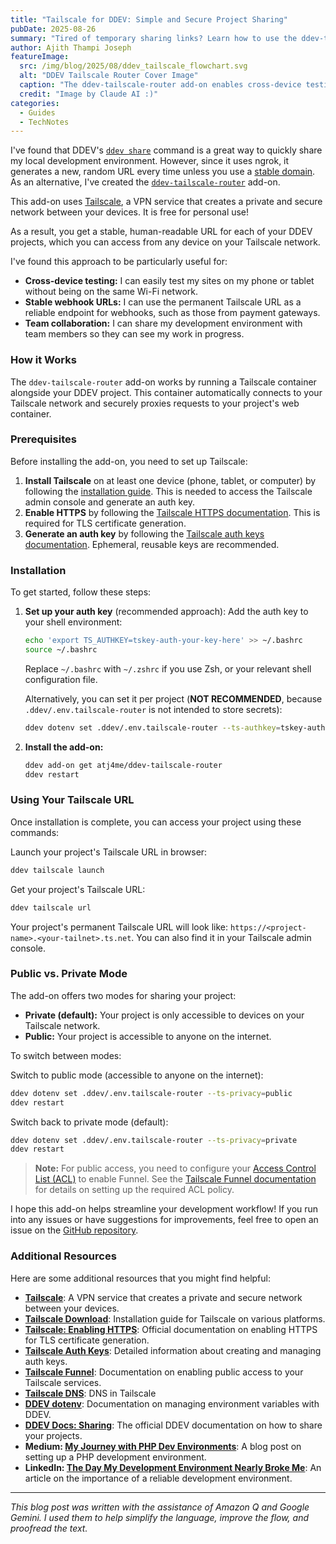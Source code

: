 ```yaml
---
title: "Tailscale for DDEV: Simple and Secure Project Sharing"
pubDate: 2025-08-26
summary: "Tired of temporary sharing links? Learn how to use the ddev-tailscale-router add-on to get a stable, secure, and private URL for your DDEV projects."
author: Ajith Thampi Joseph
featureImage:
  src: /img/blog/2025/08/ddev_tailscale_flowchart.svg
  alt: "DDEV Tailscale Router Cover Image"
  caption: "The ddev-tailscale-router add-on enables cross-device testing, stable webhook URLs, and team collaboration."
  credit: "Image by Claude AI :)"
categories:
  - Guides
  - TechNotes
---
```


I've found that DDEV's [`ddev share`](https://docs.ddev.com/en/stable/users/topics/sharing/) command is a great way to quickly share my local development environment. However, since it uses ngrok, it generates a new, random URL every time unless you use a [stable domain](https://docs.ddev.com/en/stable/users/topics/sharing/#setting-up-a-stable-ngrok-domain). As an alternative, I've created the [`ddev-tailscale-router`](https://github.com/atj4me/ddev-tailscale-router) add-on.

This add-on uses [Tailscale](https://tailscale.com/), a VPN service that creates a private and secure network between your devices. It is free for personal use!

As a result, you get a stable, human-readable URL for each of your DDEV projects, which you can access from any device on your Tailscale network.

I've found this approach to be particularly useful for:

- **Cross-device testing:** I can easily test my sites on my phone or tablet without being on the same Wi-Fi network.
- **Stable webhook URLs:** I can use the permanent Tailscale URL as a reliable endpoint for webhooks, such as those from payment gateways.
- **Team collaboration:** I can share my development environment with team members so they can see my work in progress.

### How it Works

The `ddev-tailscale-router` add-on works by running a Tailscale container alongside your DDEV project. This container automatically connects to your Tailscale network and securely proxies requests to your project's web container.

### Prerequisites

Before installing the add-on, you need to set up Tailscale:

1. **Install Tailscale** on at least one device (phone, tablet, or computer) by following the [installation guide](https://tailscale.com/download). This is needed to access the Tailscale admin console and generate an auth key.
2. **Enable HTTPS** by following the [Tailscale HTTPS documentation](https://tailscale.com/kb/1153/enabling-https). This is required for TLS certificate generation.
3. **Generate an auth key** by following the [Tailscale auth keys documentation](https://tailscale.com/kb/1085/auth-keys). Ephemeral, reusable keys are recommended.

### Installation

To get started, follow these steps:

1.  **Set up your auth key** (recommended approach):
    Add the auth key to your shell environment:

    ```bash
    echo 'export TS_AUTHKEY=tskey-auth-your-key-here' >> ~/.bashrc
    source ~/.bashrc
    ```
    Replace `~/.bashrc` with `~/.zshrc` if you use Zsh, or your relevant shell configuration file.

    Alternatively, you can set it per project (**NOT RECOMMENDED**, because `.ddev/.env.tailscale-router` is not intended to store secrets):

    ```bash
    ddev dotenv set .ddev/.env.tailscale-router --ts-authkey=tskey-auth-your-key-here
    ```

2.  **Install the add-on:**
    ```bash
    ddev add-on get atj4me/ddev-tailscale-router
    ddev restart
    ```

### Using Your Tailscale URL

Once installation is complete, you can access your project using these commands:

Launch your project's Tailscale URL in browser:
```bash
ddev tailscale launch
```

Get your project's Tailscale URL:
```bash
ddev tailscale url
```

Your project's permanent Tailscale URL will look like: `https://<project-name>.<your-tailnet>.ts.net`. You can also find it in your Tailscale admin console.

### Public vs. Private Mode

The add-on offers two modes for sharing your project:

- **Private (default):** Your project is only accessible to devices on your Tailscale network.
- **Public:** Your project is accessible to anyone on the internet.

To switch between modes:

Switch to public mode (accessible to anyone on the internet):
```bash
ddev dotenv set .ddev/.env.tailscale-router --ts-privacy=public
ddev restart
```

Switch back to private mode (default):
```bash
ddev dotenv set .ddev/.env.tailscale-router --ts-privacy=private
ddev restart
```

> **Note:** For public access, you need to configure your [Access Control List (ACL)](https://tailscale.com/kb/1223/funnel#funnel-node-attribute) to enable Funnel. See the [Tailscale Funnel documentation](https://tailscale.com/kb/1223/funnel) for details on setting up the required ACL policy.

I hope this add-on helps streamline your development workflow! If you run into any issues or have suggestions for improvements, feel free to open an issue on the [GitHub repository](https://github.com/atj4me/ddev-tailscale-router/issues).

### Additional Resources

Here are some additional resources that you might find helpful:

- **[Tailscale](https://tailscale.com/)**: A VPN service that creates a private and secure network between your devices.
- **[Tailscale Download](https://tailscale.com/download)**: Installation guide for Tailscale on various platforms.
- **[Tailscale: Enabling HTTPS](https://tailscale.com/kb/1153/enabling-https)**: Official documentation on enabling HTTPS for TLS certificate generation.
- **[Tailscale Auth Keys](https://tailscale.com/kb/1085/auth-keys)**: Detailed information about creating and managing auth keys.
- **[Tailscale Funnel](https://tailscale.com/kb/1223/funnel)**: Documentation on enabling public access to your Tailscale services.
- **[Tailscale DNS](https://tailscale.com/kb/1054/dns)**: DNS in Tailscale
- **[DDEV dotenv](https://ddev.readthedocs.io/en/latest/users/usage/commands/#dotenv)**: Documentation on managing environment variables with DDEV.
- **[DDEV Docs: Sharing](https://ddev.readthedocs.io/en/latest/users/usage/sharing/)**: The official DDEV documentation on how to share your projects.
- **Medium: [My Journey with PHP Dev Environments](https://medium.com/@josephajithampi/my-journey-with-php-dev-environments-1da9f2806ee9)**: A blog post on setting up a PHP development environment.
- **LinkedIn: [The Day My Development Environment Nearly Broke Me](https://www.linkedin.com/pulse/day-my-development-environment-nearly-broke-me-how-i-thampi-joseph-ildhc/)**: An article on the importance of a reliable development environment.

---

_This blog post was written with the assistance of Amazon Q and Google Gemini. I used them to help simplify the language, improve the flow, and proofread the text._
